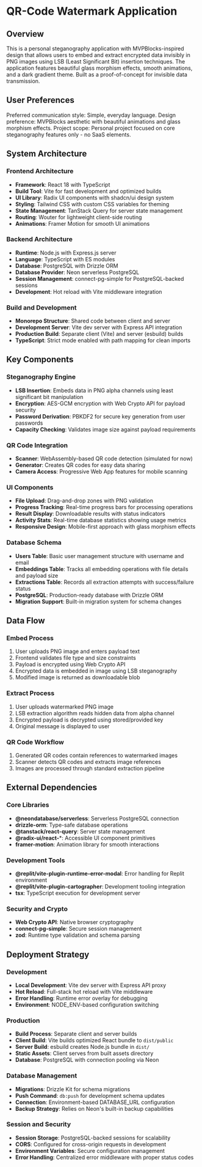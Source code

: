 # QR-Code Watermark Application

## Overview

This is a personal steganography application with MVPBlocks-inspired design that allows users to embed and extract encrypted data invisibly in PNG images using LSB (Least Significant Bit) insertion techniques. The application features beautiful glass morphism effects, smooth animations, and a dark gradient theme. Built as a proof-of-concept for invisible data transmission.

## User Preferences

Preferred communication style: Simple, everyday language.
Design preference: MVPBlocks aesthetic with beautiful animations and glass morphism effects.
Project scope: Personal project focused on core steganography features only - no SaaS elements.

## System Architecture

### Frontend Architecture
- **Framework**: React 18 with TypeScript
- **Build Tool**: Vite for fast development and optimized builds
- **UI Library**: Radix UI components with shadcn/ui design system
- **Styling**: Tailwind CSS with custom CSS variables for theming
- **State Management**: TanStack Query for server state management
- **Routing**: Wouter for lightweight client-side routing
- **Animations**: Framer Motion for smooth UI animations

### Backend Architecture
- **Runtime**: Node.js with Express.js server
- **Language**: TypeScript with ES modules
- **Database**: PostgreSQL with Drizzle ORM
- **Database Provider**: Neon serverless PostgreSQL
- **Session Management**: connect-pg-simple for PostgreSQL-backed sessions
- **Development**: Hot reload with Vite middleware integration

### Build and Development
- **Monorepo Structure**: Shared code between client and server
- **Development Server**: Vite dev server with Express API integration
- **Production Build**: Separate client (Vite) and server (esbuild) builds
- **TypeScript**: Strict mode enabled with path mapping for clean imports

## Key Components

### Steganography Engine
- **LSB Insertion**: Embeds data in PNG alpha channels using least significant bit manipulation
- **Encryption**: AES-GCM encryption with Web Crypto API for payload security
- **Password Derivation**: PBKDF2 for secure key generation from user passwords
- **Capacity Checking**: Validates image size against payload requirements

### QR Code Integration
- **Scanner**: WebAssembly-based QR code detection (simulated for now)
- **Generator**: Creates QR codes for easy data sharing
- **Camera Access**: Progressive Web App features for mobile scanning

### UI Components
- **File Upload**: Drag-and-drop zones with PNG validation
- **Progress Tracking**: Real-time progress bars for processing operations
- **Result Display**: Downloadable results with status indicators
- **Activity Stats**: Real-time database statistics showing usage metrics
- **Responsive Design**: Mobile-first approach with glass morphism effects

### Database Schema
- **Users Table**: Basic user management structure with username and email
- **Embeddings Table**: Tracks all embedding operations with file details and payload size
- **Extractions Table**: Records all extraction attempts with success/failure status
- **PostgreSQL**: Production-ready database with Drizzle ORM
- **Migration Support**: Built-in migration system for schema changes

## Data Flow

### Embed Process
1. User uploads PNG image and enters payload text
2. Frontend validates file type and size constraints
3. Payload is encrypted using Web Crypto API
4. Encrypted data is embedded in image using LSB steganography
5. Modified image is returned as downloadable blob

### Extract Process
1. User uploads watermarked PNG image
2. LSB extraction algorithm reads hidden data from alpha channel
3. Encrypted payload is decrypted using stored/provided key
4. Original message is displayed to user

### QR Code Workflow
1. Generated QR codes contain references to watermarked images
2. Scanner detects QR codes and extracts image references
3. Images are processed through standard extraction pipeline

## External Dependencies

### Core Libraries
- **@neondatabase/serverless**: Serverless PostgreSQL connection
- **drizzle-orm**: Type-safe database operations
- **@tanstack/react-query**: Server state management
- **@radix-ui/react-***: Accessible UI component primitives
- **framer-motion**: Animation library for smooth interactions

### Development Tools
- **@replit/vite-plugin-runtime-error-modal**: Error handling for Replit environment
- **@replit/vite-plugin-cartographer**: Development tooling integration
- **tsx**: TypeScript execution for development server

### Security and Crypto
- **Web Crypto API**: Native browser cryptography
- **connect-pg-simple**: Secure session management
- **zod**: Runtime type validation and schema parsing

## Deployment Strategy

### Development
- **Local Development**: Vite dev server with Express API proxy
- **Hot Reload**: Full-stack hot reload with Vite middleware
- **Error Handling**: Runtime error overlay for debugging
- **Environment**: NODE_ENV-based configuration switching

### Production
- **Build Process**: Separate client and server builds
- **Client Build**: Vite builds optimized React bundle to `dist/public`
- **Server Build**: esbuild creates Node.js bundle in `dist/`
- **Static Assets**: Client serves from built assets directory
- **Database**: PostgreSQL with connection pooling via Neon

### Database Management
- **Migrations**: Drizzle Kit for schema migrations
- **Push Command**: `db:push` for development schema updates
- **Connection**: Environment-based DATABASE_URL configuration
- **Backup Strategy**: Relies on Neon's built-in backup capabilities

### Session and Security
- **Session Storage**: PostgreSQL-backed sessions for scalability
- **CORS**: Configured for cross-origin requests in development
- **Environment Variables**: Secure configuration management
- **Error Handling**: Centralized error middleware with proper status codes